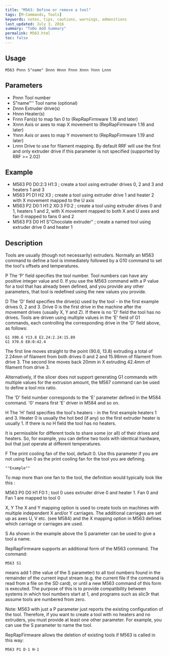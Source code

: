 ```yaml
---
title: "M563: Define or remove a tool" 
tags: [M-Commands, Tools]
keywords: notes, tips, cautions, warnings, admonitions
last_updated: July 3, 2016
summary: "ToDo Add Summary"
permalink: M563.html
toc: false
---
```



## Usage ##
```
M563 Pnnn S"name" Dnnn Hnnn Fnnn Xnnn Ynnn Lnnn
```

## Parameters ##

+ Pnnn Tool number
+ S"name"'' Tool name (optional)
+ Dnnn Extruder drive(s)
+ Hnnn Heater(s)
+ Fnnn Fan(s) to map fan 0 to (RepRapFirmware 1.16 and later)
+ Xnnn Axis or axes to map X movement to (RepRapFirmware 1.16 and later)
+ Ynnn Axis or axes to map Y movement to (RepRapFirmware 1.19 and later)
+ Lnnn Drive to use for filament mapping. By default RRF will use the first and only extruder drive if this parameter is not specified (supported by RRF >= 2.02)

## Example ##

+ M563 P0 D0:2:3 H1:3 ; create a tool using extruder drives 0, 2 and 3 and heaters 1 and 3
+ M563 P1 D1 H2 X3 ; create a tool using extruder drive 1 and heater 2 with X movement mapped to the U axis
+ M563 P2 D0:1 H1:2 X0:3 F0:2 ; create a tool using extruder drives 0 and 1, heaters 1 and 2, with X movement mapped to both X and U axes and fan 0 mapped to fans 0 and 2
+ M563 P3 D0 H1 S"Chocolate extruder" ; create a named tool using extruder drive 0 and heater 1

## Description ##

Tools are usually (though not necessarily) extruders. Normally an M563 command to define a tool is immediately followed by a G10 command to set the tool's offsets and temperatures.

P The 'P' field specifies the tool number. Tool numbers can have any positive integer value and 0. If you use the M563 command with a P value for a tool that has already been defined, and you provide any other parameters, that tool is redefined using the new values you provide.

D The 'D' field specifies the drive(s) used by the tool - in the first example drives 0, 2 and 3. Drive 0 is the first drive in the machine after the movement drives (usually X, Y and Z). If there is no 'D' field the tool has no drives. Tools are driven using multiple values in the 'E' field of G1 commands, each controlling the corresponding drive in the 'D' field above, as follows:

```
G1 X90.6 Y13.8 E2.24:2.24:15.89
G1 X70.6 E0:0:42.4
```

The first line moves straight to the point (90.6, 13.8) extruding a total of 2.24mm of filament from both drives 0 and 2 and 15.98mm of filament from drive 3. The second line moves back 20mm in X extruding 42.4mm of filament from drive 3.

Alternatively, if the slicer does not support generating G1 commands with multiple values for the extrusion amount, the M567 command can be used to define a tool mix ratio.

The 'D' field number corresponds to the 'E' parameter defined in the M584 command. '0' means first 'E' driver in M584 and so on.

H The 'H' field specifies the tool's heaters - in the first example heaters 1 and 3. Heater 0 is usually the hot bed (if any) so the first extruder heater is usually 1. If there is no H field the tool has no heaters.

It is permissible for different tools to share some (or all) of their drives and heaters. So, for example, you can define two tools with identical hardware, but that just operate at different temperatures.

F The print cooling fan of the tool, default 0. Use this parameter if you are not using fan 0 as the print cooling fan for the tool you are defining.

```
""Example""
```

To map more than one fan to the tool, the definition would typically look like this :

M563 P0 D0 H1 F0:1 ; tool 0 uses extruder drive 0 and heater 1. Fan 0 and Fan 1 are mapped to tool 0

X, Y The X and Y mapping option is used to create tools on machines with multiple independent X and/or Y carriages. The additional carriages are set up as axes U, V etc. (see M584) and the X mapping option in M563 defines which carriage or carriages are used.

S As shown in the example above the S parameter can be used to give a tool a name.

RepRapFirmware supports an additional form of the M563 command. The command:

```
M563 S1
```

means add 1 (the value of the S parameter) to all tool numbers found in the remainder of the current input stream (e.g. the current file if the command is read from a file on the SD card), or until a new M563 command of this form is executed. The purpose of this is to provide compatibility between systems in which tool numbers start at 1, and programs such as slic3r that assume tools are numbered from zero.

Note: M563 with just a P parameter just reports the existing configuration of the tool. Therefore, if you want to create a tool with no heaters and no extruders, you must provide at least one other parameter. For example, you can use the S parameter to name the tool.

RepRapFirmware allows the deletion of existing tools if M563 is called in this way:

```
M563 P1 D-1 H-1
```
